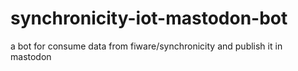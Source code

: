 # synchronicity-iot-mastodon-bot
a bot for consume data from fiware/synchronicity and publish it in mastodon 
